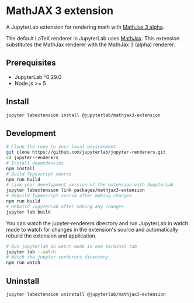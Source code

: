 # MathJAX 3 extension

A JupyterLab extension for rendering math with [MathJax 3 alpha](https://github.com/mathjax/mathjax-v3).

The default LaTeX renderer in JupyterLab uses [MathJax](https://www.mathjax.org/).
This extension substitutes the MathJax renderer with the MathJax 3 (alpha) renderer.

## Prerequisites

* JupyterLab ^0.29.0
* Node.js >= 5

## Install

```bash
jupyter labextension install @jupyterlab/mathjax3-extension
```

## Development

```bash
# Clone the repo to your local environment
git clone https://github.com/jupyterlab/jupyter-renderers.git
cd jupyter-renderers
# Install dependencies
npm install
# Build Typescript source
npm run build
# Link your development version of the extension with JupyterLab
jupyter labextension link packages/mathjax3-extension
# Rebuild Typescript source after making changes
npm run build
# Rebuild JupyterLab after making any changes
jupyter lab build
```

You can watch the jupyter-renderers directory and run JupyterLab in watch mode to watch for changes in the extension's source and automatically rebuild the extension and application.

```bash
# Run jupyterlab in watch mode in one terminal tab
jupyter lab --watch
# Watch the jupyter-renderers directory
npm run watch
```

## Uninstall

```bash
jupyter labextension uninstall @jupyterlab/mathjax3-extension
```
